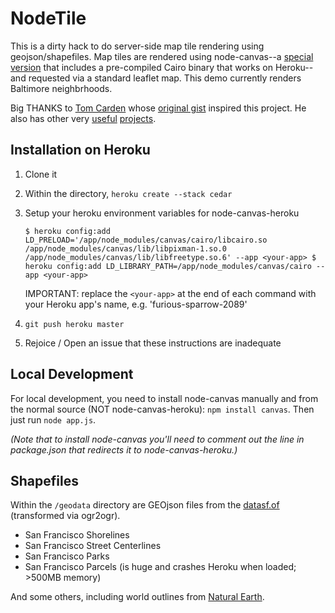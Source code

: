NodeTile
=============

This is a dirty hack to do server-side map tile rendering using geojson/shapefiles. Map tiles are rendered using node-canvas--a [special version](https://github.com/bensheldon/node-canvas-heroku) that includes a pre-compiled Cairo binary that works on Heroku--and requested via a standard leaflet map. This demo currently renders Baltimore neighbrhoods.

Big THANKS to [Tom Carden](https://github.com/RandomEtc) whose [original gist](https://gist.github.com/668577) inspired this project. He also has other very [useful](https://github.com/RandomEtc/nodemap) [projects](https://github.com/RandomEtc/shapefile-js).

Installation on Heroku
----------------------

1. Clone it
2. Within the directory, `heroku create --stack cedar`
3. Setup your heroku environment variables for node-canvas-heroku
   
   `$ heroku config:add LD_PRELOAD='/app/node_modules/canvas/cairo/libcairo.so /app/node_modules/canvas/lib/libpixman-1.so.0 /app/node_modules/canvas/lib/libfreetype.so.6' --app <your-app>
   $ heroku config:add LD_LIBRARY_PATH=/app/node_modules/canvas/cairo --app <your-app>`
   
   IMPORTANT: replace the `<your-app>` at the end of each command with your Heroku app's name, e.g. 'furious-sparrow-2089'
4. `git push heroku master`
5. Rejoice / Open an issue that these instructions are inadequate

Local Development
-----------------

For local development, you need to install node-canvas manually and from the normal source (NOT node-canvas-heroku): `npm install canvas`. Then just run `node app.js`.

*(Note that to install node-canvas you'll need to comment out the line in package.json that redirects it to node-canvas-heroku.)*

Shapefiles
----------

Within the `/geodata` directory are GEOjson files from the [datasf.of](https://data.sfgov.org/) (transformed via ogr2ogr).

* San Francisco Shorelines
* San Francisco Street Centerlines
* San Francisco Parks
* San Francisco Parcels (is huge and crashes Heroku when loaded; >500MB memory)

And some others, including world outlines from [Natural Earth](http://www.naturalearthdata.com/).




